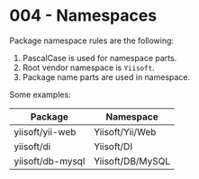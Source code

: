 # 004 - Namespaces

Package namespace rules are the following:

1. PascalCase is used for namespace parts.
2. Root vendor namespace is `Yiisoft`.
3. Package name parts are used in namespace.


Some examples:

| Package          | Namespace
|------------------|-----------------
| yiisoft/yii-web  | Yiisoft/Yii/Web
| yiisoft/di       | Yiisoft/DI
| yiisoft/db-mysql | Yiisoft/DB/MySQL
